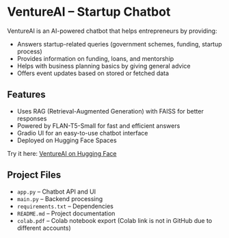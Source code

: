 # VentureAI – Startup Chatbot

VentureAI is an AI-powered chatbot that helps entrepreneurs by providing:  
- Answers startup-related queries (government schemes, funding, startup process)
- Provides information on funding, loans, and mentorship
- Helps with business planning basics by giving general advice
- Offers event updates based on stored or fetched data

## Features  
- Uses RAG (Retrieval-Augmented Generation) with FAISS for better responses  
- Powered by FLAN-T5-Small for fast and efficient answers  
- Gradio UI for an easy-to-use chatbot interface  
- Deployed on Hugging Face Spaces  

Try it here: [VentureAI on Hugging Face](https://huggingface.co/spaces/key-life/VentureAI)  

## Project Files  
- `app.py` – Chatbot API and UI  
- `main.py` – Backend processing  
- `requirements.txt` – Dependencies  
- `README.md` – Project documentation  
- `colab.pdf` – Colab notebook export (Colab link is not in GitHub due to different accounts)  




